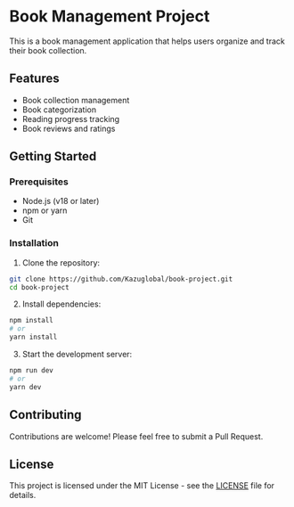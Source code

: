 # Book Management Project

This is a book management application that helps users organize and track their book collection.

## Features

- Book collection management
- Book categorization
- Reading progress tracking
- Book reviews and ratings

## Getting Started

### Prerequisites

- Node.js (v18 or later)
- npm or yarn
- Git

### Installation

1. Clone the repository:
```bash
git clone https://github.com/Kazuglobal/book-project.git
cd book-project
```

2. Install dependencies:
```bash
npm install
# or
yarn install
```

3. Start the development server:
```bash
npm run dev
# or
yarn dev
```

## Contributing

Contributions are welcome! Please feel free to submit a Pull Request.

## License

This project is licensed under the MIT License - see the [LICENSE](LICENSE) file for details.